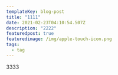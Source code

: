 ```yaml
---
templateKey: blog-post
title: "1111"
date: 2021-02-23T04:10:54.507Z
description: "2222"
featuredpost: true
featuredimage: /img/apple-touch-icon.png
tags:
  - tag
---
```

3333